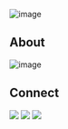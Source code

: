 ![image](https://user-images.githubusercontent.com/31788971/209655948-741dd1eb-20ee-4ad2-8b85-e5d643127420.png)
## About
![image](https://user-images.githubusercontent.com/31788971/209655739-d451d97f-47a4-4ead-bbe7-00210b8ed921.png)

## Connect
<a href="https://www.linkedin.com/in/sreerag-radhakrishnan-599036130/"><img src="https://img.shields.io/badge/linkedin-%230077B5.svg?style=for-the-badge&logo=linkedin&logoColor=white"><a> <a href="https://mail.google.com/mail/u/1/#inbox?compose=new"><img src="https://img.shields.io/badge/Gmail-D14836?style=for-the-badge&logo=gmail&logoColor=white"><a> <a href="https://twitter.com/KolathSreerag"><img src="https://img.shields.io/badge/Twitter-%231DA1F2.svg?style=for-the-badge&logo=Twitter&logoColor=white"><a>

